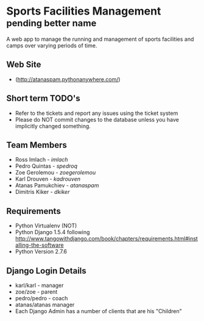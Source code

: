 Sports Facilities Management <sup>pending better name</sup>
============================

A web app to manage the running and management of sports facilities and camps over varying periods of time.

Web Site
--------

* (http://atanaspam.pythonanywhere.com/)

Short term TODO's
-----------------

* Refer to the tickets and report any issues using the ticket system
* Please do NOT commit changes to the database unless you have implicitly changed something.


Team Members
------------

* Ross Imlach  - _imlach_
* Pedro Quintas -  _spedroq_
* Zoe Gerolemou -  _zoegerolemou_
* Karl Drouven  - _kadrouven_
* Atanas Pamukchiev - _atanaspam_
* Dimitris Kiker - _dkiker_


Requirements
------------

* Python Virtualenv (NOT)
* Python Django 1.5.4 following http://www.tangowithdjango.com/book/chapters/requirements.html#installing-the-software
* Python Version 2.7.6

Django Login Details
--------------------

* karl/karl - manager
* zoe/zoe - parent
* pedro/pedro - coach
* atanas/atanas manager
* Each Django Admin has a number of clients that are his "Children"

